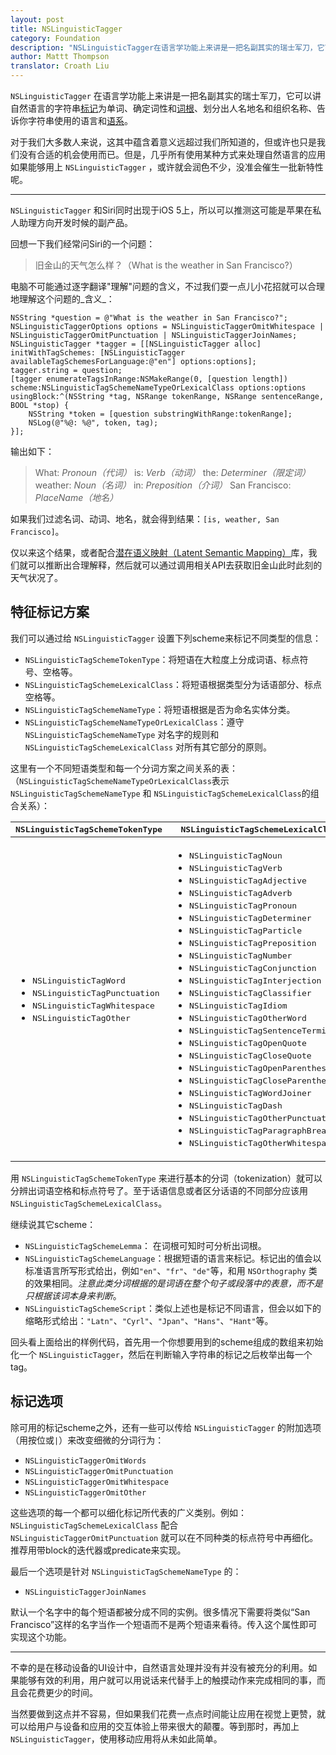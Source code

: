 ```yaml
---
layout: post
title: NSLinguisticTagger
category: Foundation
description: "NSLinguisticTagger在语言学功能上来讲是一把名副其实的瑞士军刀，它可以讲自然语言的字符串标记为单词、确定词性和词根、划分出人名地名和组织名称、告诉你字符串使用的语言和语系。"
author: Mattt Thompson
translator: Croath Liu
---
```


`NSLinguisticTagger` 在语言学功能上来讲是一把名副其实的瑞士军刀，它可以讲自然语言的字符串[标记](http://en.wikipedia.org/wiki/Tokenization)为单词、确定词性和[词根](http://en.wikipedia.org/wiki/Word_stem)、划分出人名地名和组织名称、告诉你字符串使用的语言和[语系](http://en.wikipedia.org/wiki/Writing_system)。

对于我们大多数人来说，这其中蕴含着意义远超过我们所知道的，但或许也只是我们没有合适的机会使用而已。但是，几乎所有使用某种方式来处理自然语言的应用如果能够用上 `NSLinguisticTagger` ，或许就会润色不少，没准会催生一批新特性呢。

---

`NSLinguisticTagger` 和Siri同时出现于iOS 5上，所以可以推测这可能是苹果在私人助理方向开发时候的副产品。

回想一下我们经常问Siri的一个问题：

> 旧金山的天气怎么样？（What is the weather in San Francisco?）

电脑不可能通过逐字翻译"理解"问题的含义，不过我们耍一点儿小花招就可以合理地理解这个问题的_含义_：

~~~{objective-c}
NSString *question = @"What is the weather in San Francisco?";
NSLinguisticTaggerOptions options = NSLinguisticTaggerOmitWhitespace | NSLinguisticTaggerOmitPunctuation | NSLinguisticTaggerJoinNames;
NSLinguisticTagger *tagger = [[NSLinguisticTagger alloc] initWithTagSchemes: [NSLinguisticTagger availableTagSchemesForLanguage:@"en"] options:options];
tagger.string = question;
[tagger enumerateTagsInRange:NSMakeRange(0, [question length]) scheme:NSLinguisticTagSchemeNameTypeOrLexicalClass options:options usingBlock:^(NSString *tag, NSRange tokenRange, NSRange sentenceRange, BOOL *stop) {
    NSString *token = [question substringWithRange:tokenRange];
    NSLog(@"%@: %@", token, tag);
}];
~~~

输出如下：

> What: _Pronoun（代词）_
> is: _Verb（动词）_
> the: _Determiner（限定词）_
> weather: _Noun（名词）_
> in: _Preposition（介词）_
> San Francisco: _PlaceName（地名）_

如果我们过滤名词、动词、地名，就会得到结果：`[is, weather, San Francisco]`。

仅以来这个结果，或者配合[潜在语义映射（Latent Semantic Mapping）](http://developer.apple.com/library/mac/#documentation/LatentSemanticMapping/Reference/LatentSemanticMapping_header_reference/Reference/reference.html)库，我们就可以推断出合理解释，然后就可以通过调用相关API去获取旧金山此时此刻的天气状况了。

## 特征标记方案

我们可以通过给 `NSLinguisticTagger` 设置下列scheme来标记不同类型的信息：

- `NSLinguisticTagSchemeTokenType`：将短语在大粒度上分成词语、标点符号、空格等。
- `NSLinguisticTagSchemeLexicalClass`：将短语根据类型分为话语部分、标点空格等。
- `NSLinguisticTagSchemeNameType`：将短语根据是否为命名实体分类。
- `NSLinguisticTagSchemeNameTypeOrLexicalClass`：遵守 `NSLinguisticTagSchemeNameType` 对名字的规则和 `NSLinguisticTagSchemeLexicalClass` 对所有其它部分的原则。

这里有一个不同短语类型和每一个分词方案之间关系的表：（`NSLinguisticTagSchemeNameTypeOrLexicalClass`表示`NSLinguisticTagSchemeNameType` 和 `NSLinguisticTagSchemeLexicalClass`的组合关系）：

<table>
  <thead>
    <tr>
      <th><tt>NSLinguisticTagSchemeTokenType</tt></th>
      <th><tt>NSLinguisticTagSchemeLexicalClass</tt></th>
      <th><tt>NSLinguisticTagSchemeNameType</tt></th>
    </tr>
  </thead>
  <tbody>
    <tr>
      <td>
        <ul>
          <li><tt>NSLinguisticTagWord</tt></li>
          <li><tt>NSLinguisticTagPunctuation</tt></li>
          <li><tt>NSLinguisticTagWhitespace</tt></li>
          <li><tt>NSLinguisticTagOther</tt></li>
        </ul>
      </td>
      <td>
        <ul>
          <li><tt>NSLinguisticTagNoun</tt></li>
          <li><tt>NSLinguisticTagVerb</tt></li>
          <li><tt>NSLinguisticTagAdjective</tt></li>
          <li><tt>NSLinguisticTagAdverb</tt></li>
          <li><tt>NSLinguisticTagPronoun</tt></li>
          <li><tt>NSLinguisticTagDeterminer</tt></li>
          <li><tt>NSLinguisticTagParticle</tt></li>
          <li><tt>NSLinguisticTagPreposition</tt></li>
          <li><tt>NSLinguisticTagNumber</tt></li>
          <li><tt>NSLinguisticTagConjunction</tt></li>
          <li><tt>NSLinguisticTagInterjection</tt></li>
          <li><tt>NSLinguisticTagClassifier</tt></li>
          <li><tt>NSLinguisticTagIdiom</tt></li>
          <li><tt>NSLinguisticTagOtherWord</tt></li>
          <li><tt>NSLinguisticTagSentenceTerminator</tt></li>
          <li><tt>NSLinguisticTagOpenQuote</tt></li>
          <li><tt>NSLinguisticTagCloseQuote</tt></li>
          <li><tt>NSLinguisticTagOpenParenthesis</tt></li>
          <li><tt>NSLinguisticTagCloseParenthesis</tt></li>
          <li><tt>NSLinguisticTagWordJoiner</tt></li>
          <li><tt>NSLinguisticTagDash</tt></li>
          <li><tt>NSLinguisticTagOtherPunctuation</tt></li>
          <li><tt>NSLinguisticTagParagraphBreak</tt></li>
          <li><tt>NSLinguisticTagOtherWhitespace</tt></li>
        </ul>
      </td>
      <td>
        <ul>
          <li><tt>NSLinguisticTagPersonalName</tt></li>
          <li><tt>NSLinguisticTagPlaceName</tt></li>
          <li><tt>NSLinguisticTagOrganizationName</tt></li>
        </ul>
      </td>
    </tr>
  </tbody>
</table>

用 `NSLinguisticTagSchemeTokenType` 来进行基本的分词（tokenization）就可以分辨出词语空格和标点符号了。至于话语信息或者区分话语的不同部分应该用 `NSLinguisticTagSchemeLexicalClass`。

继续说其它scheme：

- `NSLinguisticTagSchemeLemma`： 在词根可知时可分析出词根。
- `NSLinguisticTagSchemeLanguage`：根据短语的语言来标记。标记出的值会以标准语言所写形式给出，例如`"en"`、`"fr"`、`"de"`等，和用 `NSOrthography` 类的效果相同。_注意此类分词根据的是词语在整个句子或段落中的表意，而不是只根据该词本身来判断_。
- `NSLinguisticTagSchemeScript`：类似上述也是标记不同语言，但会以如下的缩略形式给出：`"Latn"`、`"Cyrl"`、`"Jpan"`、`"Hans"`、`"Hant"`等。

回头看上面给出的样例代码，首先用一个你想要用到的scheme组成的数组来初始化一个 `NSLinguisticTagger`，然后在判断输入字符串的标记之后枚举出每一个tag。

## 标记选项

除可用的标记scheme之外，还有一些可以传给 `NSLinguisticTagger` 的附加选项（用按位或`|`）来改变细微的分词行为：

- `NSLinguisticTaggerOmitWords`
- `NSLinguisticTaggerOmitPunctuation`
- `NSLinguisticTaggerOmitWhitespace`
- `NSLinguisticTaggerOmitOther`

这些选项的每一个都可以细化标记所代表的广义类别。例如：`NSLinguisticTagSchemeLexicalClass` 配合 `NSLinguisticTaggerOmitPunctuation` 就可以在不同种类的标点符号中再细化。推荐用带block的迭代器或predicate来实现。

最后一个选项是针对 `NSLinguisticTagSchemeNameType` 的：

- `NSLinguisticTaggerJoinNames`

默认一个名字中的每个短语都被分成不同的实例。很多情况下需要将类似“San Francisco”这样的名字当作一个短语而不是两个短语来看待。传入这个属性即可实现这个功能。

---

不幸的是在移动设备的UI设计中，自然语言处理并没有并没有被充分的利用。如果能够有效的利用，用户就可以用说话来代替手上的触摸动作来完成相同的事，而且会花费更少的时间。

当然要做到这点并不容易，但如果我们花费一点点时间能让应用在视觉上更赞，就可以给用户与设备和应用的交互体验上带来很大的颠覆。等到那时，再加上 `NSLinguisticTagger`，使用移动应用将从未如此简单。
